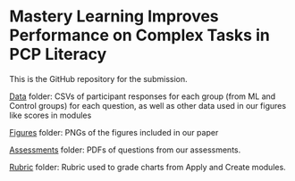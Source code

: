# Mastery Learning Improves Performance on Complex Tasks in PCP Literacy

This is the GitHub repository for the <venue> submission.

<a href="https://github.com/vis-graphics/ml-pcp-literacy/tree/main/data">Data</a> folder: CSVs of participant responses for each group (from ML and Control groups) for each question, as well as other data used in our figures like scores in modules

<a href="https://github.com/vis-graphics/ml-pcp-literacy/tree/main/figures">Figures</a> folder: PNGs of the figures included in our paper

<a href="https://github.com/vis-graphics/ml-pcp-literacy/tree/main/assessments">Assessments</a> folder: PDFs of questions from our assessments.

<a href="https://github.com/vis-graphics/ml-pcp-literacy/tree/main/rubric">Rubric</a> folder: Rubric used to grade charts from Apply and Create modules.

